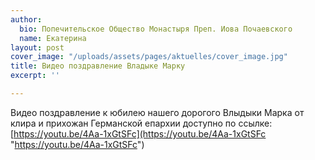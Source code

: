 ```yaml
---
author:
  bio: Попечительское Общество Монастыря Преп. Иова Почаевского
  name: Екатерина
layout: post
cover_image: "/uploads/assets/pages/aktuelles/cover_image.jpg"
title: Видео поздравление Владыке Марку
excerpt: ''

---
```

Видео поздравление к юбилею нашего дорогого Влыдыки Марка от клира и прихожан Германской епархии доступно по ссылке: [https://youtu.be/4Aa-1xGtSFc](https://youtu.be/4Aa-1xGtSFc "https://youtu.be/4Aa-1xGtSFc")
